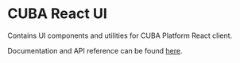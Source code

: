 # CUBA React UI

Contains UI components and utilities for CUBA Platform React client.

Documentation and API reference can be found [here](https://doc.cuba-platform.com/frontend).
